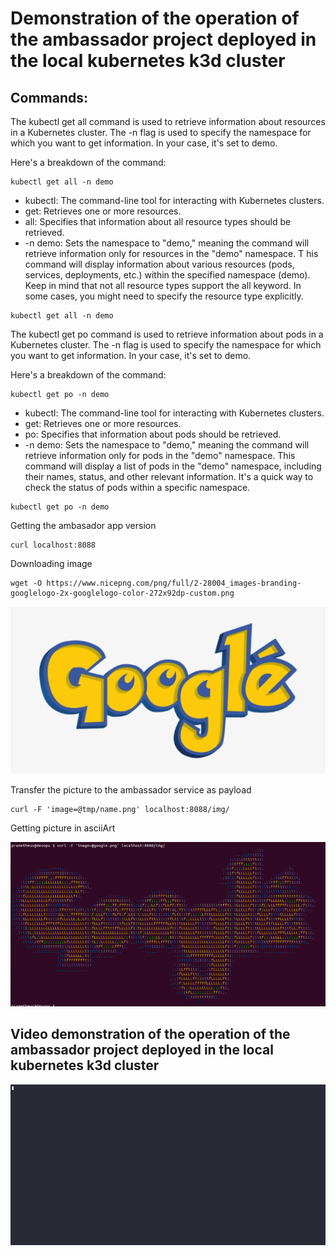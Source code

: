 # Demonstration of the operation of the ambassador project deployed in the local kubernetes k3d cluster

## Commands: 

The kubectl get all command is used to retrieve information about resources in a Kubernetes cluster. The -n flag is used to specify the namespace for which you want to get information. In your case, it's set to demo.

Here's a breakdown of the command:

```
kubectl get all -n demo
```
* kubectl: The command-line tool for interacting with Kubernetes clusters.
* get: Retrieves one or more resources.
* all: Specifies that information about all resource types should be retrieved.
* -n demo: Sets the namespace to "demo," meaning the command will retrieve information only for resources in the "demo" namespace.
T
his command will display information about various resources (pods, services, deployments, etc.) within the specified namespace (demo). Keep in mind that not all resource types support the all keyword. In some cases, you might need to specify the resource type explicitly.


```
kubectl get all -n demo

```

The kubectl get po command is used to retrieve information about pods in a Kubernetes cluster. The -n flag is used to specify the namespace for which you want to get information. In your case, it's set to demo.

Here's a breakdown of the command:

```
kubectl get po -n demo
```

* kubectl: The command-line tool for interacting with Kubernetes clusters.
* get: Retrieves one or more resources.
* po: Specifies that information about pods should be retrieved.
* -n demo: Sets the namespace to "demo," meaning the command will retrieve information only for pods in the "demo" namespace.
This command will display a list of pods in the "demo" namespace, including their names, status, and other relevant information. It's a quick way to check the status of pods within a specific namespace.

```
kubectl get po -n demo
```

Getting the ambasador app version
```
curl localhost:8088
```



Downloading image

```
wget -O https://www.nicepng.com/png/full/2-28004_images-branding-googlelogo-2x-googlelogo-color-272x92dp-custom.png
```

![using a color picker](/doc/img/google.png)

Transfer the picture to the ambassador service as payload
```
curl -F 'image=@tmp/name.png' localhost:8088/img/
```

Getting picture in asciiArt

![using a color picker](/doc/img/asciiart.png)

## Video demonstration of the operation of the ambassador project deployed in the local kubernetes k3d cluster

![using a color picker](/doc/img/demo-ambassador.gif)
